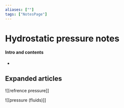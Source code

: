 ```yaml
---
aliases: [""]
tags: ["NotesPage"]
---
```


# Hydrostatic pressure notes

#### Intro and contents
- 


## Expanded articles
![[refrence pressure]]

![[pressure (fluids)]]
